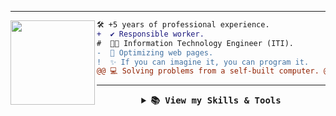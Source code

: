 <!-- If you enjoyed this, please consider giving a star to the repository on my GitHub profile. -->

  <!-- Decoration Gif -->
<!--
<img align="left" src="https://user-images.githubusercontent.com/65187002/144930161-2f783401-8d27-4fdf-a2f7-cc0ba32f1f1f.gif" width="21%" >
<img align="right" src="https://user-images.githubusercontent.com/65187002/144930161-2f783401-8d27-4fdf-a2f7-cc0ba32f1f1f.gif" width="21%" >
-->

  <!-- Welcome -->
<!--
<h1  align="center">Hi there <img src="https://media.giphy.com/media/hvRJCLFzcasrR4ia7z/giphy.gif" width="35"></h1>
-->

  <!-- Typing Text -->
<!--
<p align="center">
  <img src="https://readme-typing-svg.herokuapp.com?font=ROBOT&duration=2500&size=20&color=39FF14&background=000000&center=true&vCenter=true&width=490&lines=%3E+I'm+a+Full+Stack+Developer.">
</p>
-->

---
  <!-- Profile Picture -->
<!-- <img align="left" height="150" src="https://user-images.githubusercontent.com/5713670/87202985-820dcb80-c2b6-11ea-9f56-7ec461c497c3.gif"/> -->
<!-- <img align="left" height="135" src="https://media.tenor.com/k_FD58xnsicAAAAj/work-internet.gif"/> -->
<img align="left" height="135" src="https://media3.giphy.com/media/v1.Y2lkPTc5MGI3NjExa2wyMWthMDV2cG4weGwwOGRneHA4NTQ1aG8wcW83dXZnMXQ1andzOSZlcD12MV9pbnRlcm5hbF9naWZfYnlfaWQmY3Q9Zw/QDjpIL6oNCVZ4qzGs7/giphy.webp"/>

  <!-- Description -->
```diff
🛠️ +5 years of professional experience.
+  ✔️ Responsible worker.
#  👨‍💻 Information Technology Engineer (ITI).
-  🚀 Optimizing web pages.
!  ✨ If you can imagine it, you can program it. 
@@ 💻 Solving problems from a self-built computer. @@
```

---
<!-- Skills and Tools -->
<details align="center">
  <summary>
    <b><samp> 📚 View my Skills & Tools</samp></b>
  </summary>
  <samp>
    <br>
    <table align="center">
      <tr>
          <td style="font-weight: bold; padding-right: 10px; vertical-align: center; border: none;">
            <img src="https://media2.giphy.com/media/QssGEmpkyEOhBCb7e1/giphy.gif?cid=ecf05e47a0n3gi1bfqntqmob8g9aid1oyj2wr3ds3mg700bl&rid=giphy.gif" width="30" alt="Skills gif">
          </td>
          <td>
            <img src="https://i.giphy.com/media/XAxylRMCdpbEWUAvr8/200.webp" width="52" alt="HTML5 logo" />
            <img src="https://i.giphy.com/media/fsEaZldNC8A1PJ3mwp/200.webp" width="52" alt="CSS3 logo" />
            <img src="https://i.giphy.com/media/ln7z2eWriiQAllfVcn/200w.webp" width="50" alt="JavaScript logo" />
            <img src="https://i.giphy.com/media/XEDIHHp3i8bVoEdxd7/200.webp" width="45" alt="Angular logo" />
            <img src="https://cdn.jsdelivr.net/gh/devicons/devicon/icons/typescript/typescript-original.svg" width="45" alt="TypeScript logo" />
            <img src="https://i.giphy.com/media/Sr8xDpMwVKOHUWDVRD/200.webp" width="50" alt="Boostrap logo" />
            <!-- <img src="https://cdn.jsdelivr.net/gh/devicons/devicon/icons/ionic/ionic-original.svg" width="50" alt="Ionic logo" /> -->
            <img src="https://i.giphy.com/media/JqDcpPX8vWahUny0pE/200.webp" width="72" alt="PHP logo" />
            <img src="https://cdn.worldvectorlogo.com/logos/symfony.svg" width="50" alt="Symfony logo" />
            <img src="https://cdn.jsdelivr.net/gh/devicons/devicon/icons/mysql/mysql-original.svg" width="50" alt="MySQL logo" />
          </td>
      </tr>
      <tr>
          <td style="font-weight: bold; padding-right: 10px; vertical-align: center; border: none;">
            <img src="https://media.giphy.com/media/TEnXkcsHrP4YedChhA/giphy.gif" width="30" alt="Tools gif">
          </td>
          <td>
            <img src="https://img.icons8.com/color/48/000000/visual-studio-code-2019.png" width="50" alt="Visual Studio logo" />
            <img src="https://cdn.jsdelivr.net/gh/devicons/devicon/icons/git/git-original.svg" width="50" alt="Git logo" />
            <img src="https://img.icons8.com/fluent/48/000000/github.png" width="55" alt="Github logo" />
            <img src="https://cdn.jsdelivr.net/gh/devicons/devicon/icons/postman/postman-original.svg" width="48" alt="Postman logo" />
            <img src="https://img.icons8.com/color/48/000000/console.png" width="53" alt="Console logo" />
            <img src="https://cdn.jsdelivr.net/gh/devicons/devicon/icons/bash/bash-original.svg" width="52" alt="Bash logo" />
            <img src="https://cdn.jsdelivr.net/gh/devicons/devicon/icons/apache/apache-original.svg" width="52" alt="Apache2 logo" />
            <img src="https://cdn.jsdelivr.net/gh/devicons/devicon/icons/mariadb/mariadb-original.svg" width="52" alt="MariaDB logo" />
            <img src="https://cdn.jsdelivr.net/gh/devicons/devicon/icons/androidstudio/androidstudio-original.svg" width="52" alt="Android Studio logo" />
          </td>
      </tr>
    </table>
  </samp>
</details>

  <!-- Socials -->
<!--
##
<p align="right">
  <span>
    <a target="_blank"><img src="https://komarev.com/ghpvc/?username=DanteDanteDan&style=for-the-badge" alt="Profile views" height="25" /></a>
    <a href="mailto:examplem@gmail.com?subject=Hello%20UserName"><img src="https://img.shields.io/badge/gmail-%23D14836.svg?&style=for-the-badge&logo=gmail&logoColor=white" alt="Gmail" height="25" /></a>
    <a href="https://your-portfolio-website.com" target="_blank"><img src="https://img.shields.io/badge/portfolio-%2324292e.svg?&style=for-the-badge&logo=pfsense&logoColor=white&logoSize=30" alt="Portfolio" height="25" /></a>
    <a href="https://www.linkedin.com/"><img src="https://img.shields.io/badge/linkedin-%230077B5.svg?&style=for-the-badge&logo=linkedin&logoColor=white" alt="LinkedIn" height="25" /></a>
  </span>
</p>
-->

  <!-- Credits -->
<!--
------
Credit: [DanteDanteDan](https://github.com/DanteDanteDan)

Last Edited on: 25/07/2024
-->

  <!-- Icon options -->
<!-- 

https://simpleicons.org/

LIST: https://github.com/tandpfun/skill-icons?tab=readme-ov-file#icons-list
EXAMPLE: <img height="40" src="https://skillicons.dev/icons?i=nodejs,express,python,anaconda,opencv,java,php,laravel,cs,net,spring,go"/>

LIST: https://github.com/devicons/devicon/tree/master/icons
EXAMPLE: <img src="https://cdn.jsdelivr.net/gh/devicons/devicon/icons/html5/html5-original.svg"/>

-->

